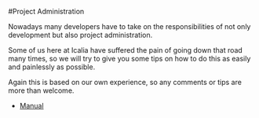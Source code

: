 #Project Administration

Nowadays many developers have to take on the responsibilities of not only development but also project administration.

Some of us here at Icalia have suffered the pain of going down that road many times, so we will try to give you some tips on how to do this as easily and painlessly as possible.

Again this is based on our own experience, so any comments or tips are more than welcome. 

* [Manual](https://github.com/IcaliaLabs/icalia_guides/tree/master/project_administration/project_administration)
